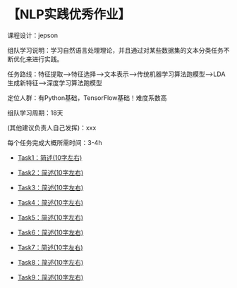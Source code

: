 # 【NLP实践优秀作业】

课程设计：jepson

组队学习说明：学习自然语言处理理论，并且通过对某些数据集的文本分类任务不断优化来进行实践。

任务路线：特征提取—>特征选择—>文本表示—>传统机器学习算法跑模型—>LDA生成新特征—>深度学习算法跑模型

定位人群：有Python基础，TensorFlow基础！难度系数高

组队学习周期：18天

(其他建议负责人自己发挥)：xxx

每个任务完成大概所需时间：3-4h

* [Task1：简述(10字左右)]()
 
* [Task2：简述(10字左右)]()
 
* [Task3：简述(10字左右)]()
 
* [Task4：简述(10字左右)]()

* [Task5：简述(10字左右)]()

* [Task6：简述(10字左右)]()
       
* [Task7：简述(10字左右)]()

* [Task8：简述(10字左右)]()

* [Task9：简述(10字左右)]()    